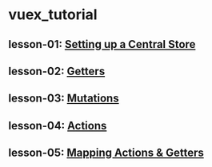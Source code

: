 # vuex_tutorial

## lesson-01:  [Setting up a Central Store](https://github.com/kelvingao/vuex_tutorial/tree/lesson-01)

## lesson-02: [Getters](https://github.com/kelvingao/vuex_tutorial#lesson-02-getters)

## lesson-03: [Mutations](https://github.com/kelvingao/vuex_tutorial#lesson-03-mutations)

## lesson-04: [Actions](https://github.com/kelvingao/vuex_tutorial#lesson-04-actions)

## lesson-05: [Mapping Actions & Getters](https://github.com/kelvingao/vuex_tutorial#lesson-05-mapping-actions--getters)